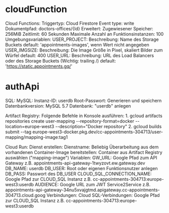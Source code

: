 # cloudFunction
Cloud Functions:
    Triggertyp: Cloud Firestore
    Event type: write
    Dokumentpfad: doctors-offices/{Id}
    Erweitert:
        Zugewiesener Speicher: 256MiB
        Zeitlimit: 60 Sekunden
        Maximale Anzahl an Funktionsinstanzen: 100
    Umgebungsvariablen:
        USER_PROJECT: 
            Beschreibung: Name des Storage Buckets
            default: 'appointments-images', wenn Wert nicht angegeben
        USER_IMGSIZE:
            Beschreibung: Die Image Größe in Pixel, skaliert Bilder zum Würfel
            default: 400
        USER_URL:
            Beschreibung: URL des Load Balancers oder des Storage Buckets (Wichtig: trailing /)
            default: 'https://static.appointments.gq/'

# authApi
SQL:
    MySQL:
        Instanz-ID: userdb
        Root-Passwort: Generieren und speichern
        Datenbankversion: MySQL 5.7
    Datenbank:
        "userdb" anlegen

Artifact Registry:
    Folgende Befehle in Konsole ausführen:
        1. gcloud artifacts repositories create user-mapping --repository-format=docker --location=europe-west3 --description="Docker repository"
        2. gcloud builds submit --tag europe-west3-docker.pkg.dev/cc-appointments-304713/user-mapping/mapping-image:tag1

Cloud Run:
    Dienst erstellen:
        Dienstname: Beliebig
    Überarbeitung aus dem vorhandenen Container-Image bereitstellen:
        Container aus Artifact Registry auswählen ("mapping-image")
    Variablen:
        GW_URL: Google Pfad zum API Gateway
            z.B. appointments-api-gateway-1twyzovt.ew.gateway.dev
        DB_NAME: userdb
        DB_USER: Root oder eigenen Funktionsnutzer anlegen
        DB_PASS: Passwort des DB_USER
        CLOUD_SQL_CONNECTION_NAME: Google Pfad zur CLOUD_SQL Instanz
            z.B. cc-appointments-304713:europe-west3:userdb
        AUDIENCE: Google URL zum JWT Service2Service
            z.B. appointments-api-gateway-34nu5xvajgtmd.apigateway.cc-appointments-304713.cloud.goog
    Verbindungen:
        Cloud SQL-Verbindungen: Google Pfad zur CLOUD_SQL Instanz
            z.B. cc-appointments-304713:europe-west3:userdb
